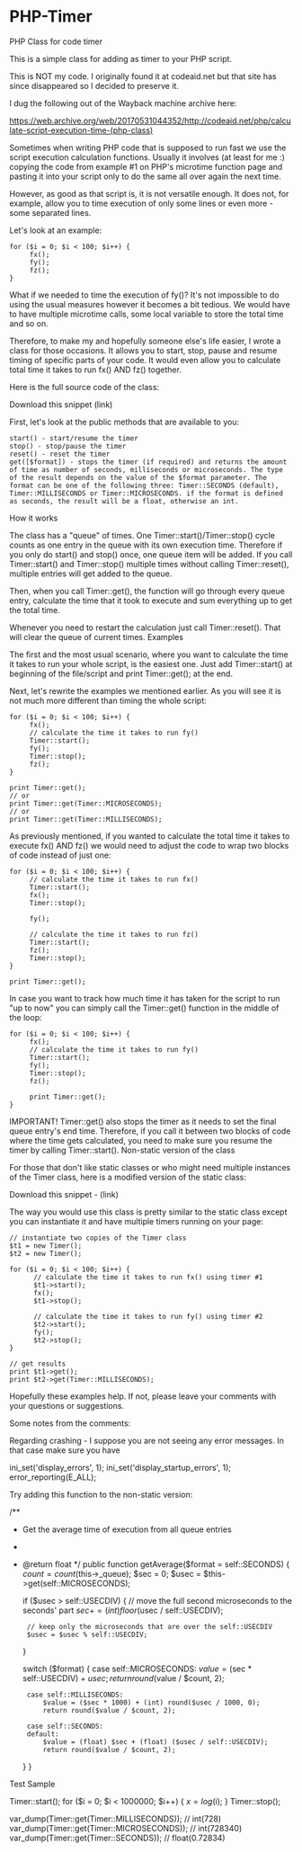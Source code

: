 # PHP-Timer
PHP Class for code timer

This is a simple class for adding as timer to your PHP script.

This is NOT my code. I originally found it at codeaid.net but that site has since disappeared so I decided to preserve it.

I dug the following out of the Wayback machine archive here:

https://web.archive.org/web/20170531044352/http://codeaid.net/php/calculate-script-execution-time-(php-class)


Sometimes when writing PHP code that is supposed to run fast we use the script execution calculation functions. Usually it involves (at least for me :) copying the code from example #1 on PHP's microtime function page and pasting it into your script only to do the same all over again the next time.

However, as good as that script is, it is not versatile enough. It does not, for example, allow you to time execution of only some lines or even more - some separated lines.

Let's look at an example:

    for ($i = 0; $i < 100; $i++) {
         fx();
         fy();
         fz();
    }

What if we needed to time the execution of fy()? It's not impossible to do using the usual measures however it becomes a bit tedious. We would have to have multiple microtime calls, some local variable to store the total time and so on.

Therefore, to make my and hopefully someone else's life easier, I wrote a class for those occasions. It allows you to start, stop, pause and resume timing of specific parts of your code. It would even allow you to calculate total time it takes to run fx() AND fz() together.

Here is the full source code of the class:

Download this snippet (link)

First, let's look at the public methods that are available to you:

    start() - start/resume the timer
    stop() - stop/pause the timer
    reset() - reset the timer
    get([$format]) - stops the timer (if required) and returns the amount of time as number of seconds, milliseconds or microseconds. The type of the result depends on the value of the $format parameter. The format can be one of the following three: Timer::SECONDS (default), Timer::MILLISECONDS or Timer::MICROSECONDS. if the format is defined as seconds, the result will be a float, otherwise an int.

How it works

The class has a "queue" of times. One Timer::start()/Timer::stop() cycle counts as one entry in the queue with its own execution time. Therefore if you only do start() and stop() once, one queue item will be added. If you call Timer::start() and Timer::stop() multiple times without calling Timer::reset(), multiple entries will get added to the queue.

Then, when you call Timer::get(), the function will go through every queue entry, calculate the time that it took to execute and sum everything up to get the total time.

Whenever you need to restart the calculation just call Timer::reset(). That will clear the queue of current times.
Examples

The first and the most usual scenario, where you want to calculate the time it takes to run your whole script, is the easiest one. Just add Timer::start() at beginning of the file/script and print Timer::get(); at the end.

Next, let's rewrite the examples we mentioned earlier. As you will see it is not much more different than timing the whole script:

    for ($i = 0; $i < 100; $i++) {
         fx();
         // calculate the time it takes to run fy()
         Timer::start();
         fy();
         Timer::stop();
         fz();
    }
     
    print Timer::get();
    // or
    print Timer::get(Timer::MICROSECONDS);
    // or
    print Timer::get(Timer::MILLISECONDS);

As previously mentioned, if you wanted to calculate the total time it takes to execute fx() AND fz() we would need to adjust the code to wrap two blocks of code instead of just one:

    for ($i = 0; $i < 100; $i++) {
         // calculate the time it takes to run fx()
         Timer::start();
         fx();
         Timer::stop();
     
         fy();
     
         // calculate the time it takes to run fz()
         Timer::start();
         fz();
         Timer::stop();
    }
     
    print Timer::get();

In case you want to track how much time it has taken for the script to run "up to now" you can simply call the Timer::get() function in the middle of the loop:

    for ($i = 0; $i < 100; $i++) {
         fx();
         // calculate the time it takes to run fy()
         Timer::start();
         fy();
         Timer::stop();
         fz();
     
         print Timer::get();
    }

IMPORTANT!
Timer::get() also stops the timer as it needs to set the final queue entry's end time. Therefore, if you call it between two blocks of code where the time gets calculated, you need to make sure you resume the timer by calling Timer::start().
Non-static version of the class

For those that don't like static classes or who might need multiple instances of the Timer class, here is a modified version of the static class:


Download this snippet - (link)

The way you would use this class is pretty similar to the static class except you can instantiate it and have multiple timers running on your page:

    // instantiate two copies of the Timer class
    $t1 = new Timer();
    $t2 = new Timer();
     
    for ($i = 0; $i < 100; $i++) {
          // calculate the time it takes to run fx() using timer #1
          $t1->start();
          fx();
          $t1->stop();
     
          // calculate the time it takes to run fy() using timer #2
          $t2->start();
          fy();
          $t2->stop();
    }
     
    // get results
    print $t1->get();
    print $t2->get(Timer::MILLISECONDS);

Hopefully these examples help. If not, please leave your comments with your questions or suggestions.


Some notes from the comments:

Regarding crashing - I suppose you are not seeing any error messages. In that case make sure you have 

ini_set('display_errors', 1);
ini_set('display_startup_errors', 1);
error_reporting(E_ALL);



Try adding this function to the non-static version:

/**
 * Get the average time of execution from all queue entries
 *
 * @return float
 */
public function getAverage($format = self::SECONDS)
{
	$count = count($this->_queue);
	$sec = 0;
	$usec = $this->get(self::MICROSECONDS);

	if ($usec > self::USECDIV) {
		// move the full second microseconds to the seconds' part
		$sec += (int) floor($usec / self::USECDIV);

		// keep only the microseconds that are over the self::USECDIV
		$usec = $usec % self::USECDIV;
	}

	switch ($format) {
		case self::MICROSECONDS:
			$value = ($sec * self::USECDIV) + $usec;
			return round($value / $count, 2);

		case self::MILLISECONDS:
			$value = ($sec * 1000) + (int) round($usec / 1000, 0);
			return round($value / $count, 2);

		case self::SECONDS:
		default:
			$value = (float) $sec + (float) ($usec / self::USECDIV);
			return round($value / $count, 2);
	}
}


Test Sample

Timer::start();
for ($i = 0; $i < 1000000; $i++) {
	$x = log($i);
}
Timer::stop();

var_dump(Timer::get(Timer::MILLISECONDS)); // int(728)
var_dump(Timer::get(Timer::MICROSECONDS)); // int(728340)
var_dump(Timer::get(Timer::SECONDS));      // float(0.72834)

